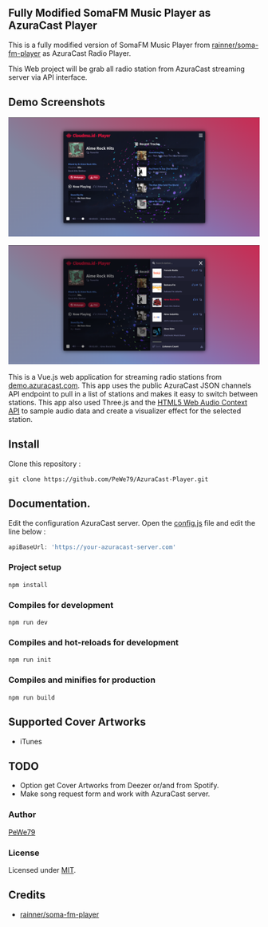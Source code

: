 [site]: https://github.com/PeWe79/
[mit]: https://www.opensource.org/licenses/mit-license.php
[repo]: https://github.com/PeWe79/AzuraCast-Player/
[azuracast]: https://demo.azuracast.com/
[audioapi]: https://developer.mozilla.org/en-US/docs/Web/API/AudioContext
[vue]: https://github.com/vuejs/vue
[node]: https://nodejs.org/

## Fully Modified SomaFM Music Player as AzuraCast Player
This is a fully modified version of SomaFM Music Player from [rainner/soma-fm-player](https://github.com/rainner/soma-fm-player) as AzuraCast Radio Player.

This Web project will be grab all radio station from AzuraCast streaming server via API interface.

## Demo Screenshots
![AzuraCast-Player](https://github.com/PeWe79/AzuraCast-Player/blob/main/thumb.png)

![AzuraCast-Player](https://github.com/PeWe79/AzuraCast-Player/blob/main/thumb2.png)

This is a Vue.js web application for streaming radio stations from [demo.azuracast.com][azuracast]. This app uses the public AzuraCast JSON channels API endpoint to pull in a list of stations and makes it easy to switch between stations. This app also used Three.js and the [HTML5 Web Audio Context API][audioapi] to sample audio data and create a visualizer effect for the selected station.


## Install
Clone this repository :
```
git clone https://github.com/PeWe79/AzuraCast-Player.git
```

## Documentation.
Edit the configuration AzuraCast server. Open the [config.js](https://github.com/PeWe79/AzuraCast-Player/blob/main/src/js/config.js) file and edit the line below :

```javascript
apiBaseUrl: 'https://your-azuracast-server.com'

```

### Project setup
```
npm install
```
### Compiles for development
```
npm run dev
```

### Compiles and hot-reloads for development
```
npm run init
```
### Compiles and minifies for production
```
npm run build
```

## Supported Cover Artworks
* iTunes

## TODO
* Option get Cover Artworks from Deezer or/and from Spotify.
* Make song request form and work with AzuraCast server.

### Author
[PeWe79][site]

### License
Licensed under [MIT][mit].

## Credits
* [rainner/soma-fm-player](https://github.com/rainner/soma-fm-player)
